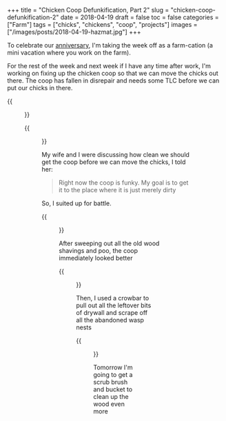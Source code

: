 +++
title = "Chicken Coop Defunkification, Part 2"
slug = "chicken-coop-defunkification-2"
date = 2018-04-19
draft = false
toc = false
categories = ["Farm"]
tags = ["chicks", "chickens", "coop", "projects"]
images = ["/images/posts/2018-04-19-hazmat.jpg"]
+++

To celebrate our [anniversary](/tags/anniversary), I'm taking the week off as a farm-cation (a mini vacation where you work on the farm).

For the rest of the week and next week if I have any time after work, I'm working on fixing up the chicken coop so that we can move the chicks out there. The coop has fallen in disrepair and needs some TLC before we can put our chicks in there.

{{<figure class="center" src="/images/posts/2018-04-19-funky.jpg" caption="Lots of dirt, poo, and abandoned wasp nests">}}

{{<figure class="center" src="/images/posts/2018-04-19-spiderweb.jpg" caption="Some huge spider webs were lurking around the windows">}}

My wife and I were discussing how clean we should get the coop before we can move the chicks, I told her:

> Right now the coop is funky. My goal is to get it to the place where it is just merely dirty

So, I suited up for battle.

{{<figure class="center" src="/images/posts/2018-04-19-hazmat.jpg" caption="Right after I took this picture, I realized I needed to pee">}}

After sweeping out all the old wood shavings and poo, the coop immediately looked better

{{<figure class="center" src="/images/posts/2018-04-19-less-funky.jpg" caption="Right after I took this picture, I realized I needed to pee">}}

Then, I used a crowbar to pull out all the leftover bits of drywall and scrape off all the abandoned wasp nests

{{<figure class="center" src="/images/posts/2018-04-19-scraped.jpg" caption="It's starting to look good">}}

Tomorrow I'm going to get a scrub brush and bucket to clean up the wood even more
